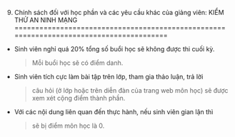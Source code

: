 9. Chính sách đối với học phần và các yêu cầu khác của giảng viên: KIỂM THỬ AN NINH MẠNG
========================================================================================

-   Sinh viên nghỉ quá 20% tổng số buổi học sẽ không được thi cuối kỳ.
    > Mỗi buổi học sẽ có điểm danh.

-   Sinh viên tích cực làm bài tập trên lớp, tham gia thảo luận, trả lời
    > câu hỏi (ở lớp hoặc trên diễn đàn của trang web môn học) sẽ được
    > xem xét cộng điểm thành phần.

-   Với các nội dung liên quan đến thực hành, nếu sinh viên gian lận thì
    > sẽ bị điểm môn học là 0.

